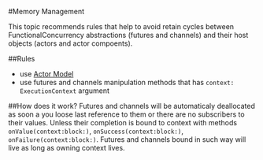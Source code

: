 #Memory Management

This topic recommends rules that help to avoid retain cycles between FunctionalConcurrency abstractions (futures and channels) and their host objects (actors and actor compoents).

##Rules
* use [Actor Model](ActorModel.md)
* use futures and channels manipulation methods that has `context: ExecutionContext` argument

##How does it work?
Futures and channels will be automaticaly deallocated as soon a you loose last reference to them or there are no subscribers to their values. Unless their completion is bound to context with methods `onValue(context:block:)`, `onSuccess(context:block:)`, `onFailure(context:block:)`. Futures and channels bound in such way will live as long as owning context lives.
